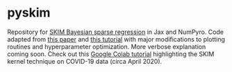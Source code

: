 # pyskim
Repository for [SKIM Bayesian sparse regression](https://arxiv.org/abs/1905.06501) in Jax and NumPyro. Code adapted from [this paper](https://arxiv.org/abs/1905.06501) and [this tutorial](http://num.pyro.ai/en/latest/examples/sparse_regression.html) with major modifications to plotting routines and hyperparameter optimization. More verbose explanation coming soon. Check out this [Google Colab tutorial](https://colab.research.google.com/drive/1hZPsjLAQGobymd1Hc2qISJXMXscYGsU3#scrollTo=iywDKXqeE6oj) highlighting the SKIM kernel technique on COVID-19 data (circa April 2020).
